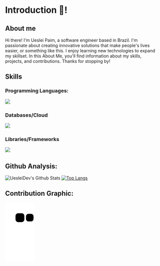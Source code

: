 <!-- Thanks for reading! -->
# Introduction 👋!

## About me

Hi there! I'm Ueslei Paim, a software engineer based in Brazil. I'm passionate about creating innovative solutions that make people's lives easier, or something like this. I enjoy learning new technologies to expand my skillset. In this About Me, you'll find information about my skills, projects, and contributions. Thanks for stopping by!

## Skills

### Programming Languages:

<p>
  <a href="https://skillicons.dev">
    <img src="https://skillicons.dev/icons?i=c,kotlin,nodejs,python,java,bash,sublime&perline=3&theme=light" />
  </a>
</p>

### Databases/Cloud

<p>
  <a href="https://skillicons.dev">
    <img src="https://skillicons.dev/icons?i=supabase,firebase,replit,discord&perline=4&theme=light" />
  </a>
</p>

### Libraries/Frameworks

<p>
  <a href="https://skillicons.dev">
    <img src="https://skillicons.dev/icons?i=react,nextjs,vue,nuxtjs,express,flask&perline=3&theme=light" />
  </a>
</p>

## Github Analysis:

![UesleiDev's Github Stats](https://github-readme-stats.vercel.app/api?username=uesleibros&show_icons=true&show_owner=true)
[![Top Langs](https://github-readme-stats.vercel.app/api/top-langs/?username=uesleibros&layout=compact)](https://github.com/anuraghazra/github-readme-stats)


## Contribution Graphic:

![snake gif](https://raw.githubusercontent.com/uesleibros/uesleibros/output/github-contribution-grid-snake.svg)
